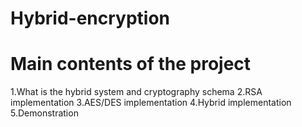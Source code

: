 # Hybrid-encryption
# Main contents of the project

1.What is the hybrid system and cryptography schema
2.RSA implementation 
3.AES/DES implementation 
4.Hybrid implementation 
5.Demonstration
